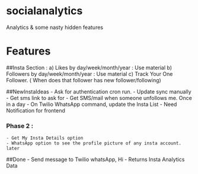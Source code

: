 # socialanalytics
Analytics &amp; some nasty hidden features

# Features

##Insta Section :
	a) Likes by day/week/month/year : Use material
    b) Followers by day/week/month/year : Use material
	c) Track Your One Follower. ( When does that follower has new follower/following)
	
##NewInstaIdeas
	- Ask for authentication cron run.
	- Update sync manually
	- Get sms link to ask for 
	- Get SMS/mail when someone unfollows me. Once in a day
    - On Twilio WhatsApp command, update the Insta List
    - Need Notification for frontend

### Phase 2 :
    - Get My Insta Details option 
    - WhatsApp option to see the profile picture of any insta account. later

##Done
    - Send message to Twilio whatsApp, Hi
    - Returns Insta Analytics Data
